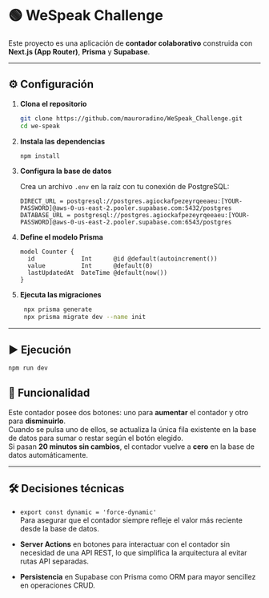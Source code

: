 
# 🟢 WeSpeak Challenge

Este proyecto es una aplicación de **contador colaborativo** construida con **Next.js (App Router)**, **Prisma** y **Supabase**.

---

## ⚙️ Configuración

1. **Clona el repositorio**

   ```bash
   git clone https://github.com/mauroradino/WeSpeak_Challenge.git
   cd we-speak
   ```

2. **Instala las dependencias**

   ```bash
   npm install
   ```

3. **Configura la base de datos**

   Crea un archivo `.env` en la raíz con tu conexión de PostgreSQL:

   ```env
   DIRECT_URL = postgresql://postgres.agiockafpezeyrqeeaeu:[YOUR-PASSWORD]@aws-0-us-east-2.pooler.supabase.com:5432/postgres
   DATABASE_URL = postgresql://postgres.agiockafpezeyrqeeaeu:[YOUR-PASSWORD]@aws-0-us-east-2.pooler.supabase.com:6543/postgres
   ```

4. **Define el modelo Prisma**

   ```prisma
   model Counter {
     id             Int      @id @default(autoincrement())
     value          Int      @default(0)
     lastUpdatedAt  DateTime @default(now())
   }
   ```

5. **Ejecuta las migraciones**

   ```bash
    npx prisma generate
    npx prisma migrate dev --name init
   ```
---

## ▶️ Ejecución

```bash
npm run dev
```

## 🧠 Funcionalidad

Este contador posee dos botones: uno para **aumentar** el contador y otro para **disminuirlo**.  
Cuando se pulsa uno de ellos, se actualiza la única fila existente en la base de datos para sumar o restar según el botón elegido.  
Si pasan **20 minutos sin cambios**, el contador vuelve a **cero** en la base de datos automáticamente.

---

## 🛠️ Decisiones técnicas

- `export const dynamic = 'force-dynamic'`  
  Para asegurar que el contador siempre refleje el valor más reciente desde la base de datos.

- **Server Actions** en botones para interactuar con el contador sin necesidad de una API REST, lo que simplifica la arquitectura al evitar rutas API separadas.

- **Persistencia** en Supabase con Prisma como ORM para mayor sencillez en operaciones CRUD.
